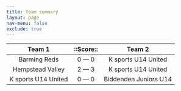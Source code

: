 ```yaml
---
title: Team summary
layout: page
nav-menu: false
exclude: true
---
```




|       Team 1        |  ::Score::  |        Team 2         |
|:-------------------:|:-----------:|:---------------------:|
|    Barming Reds     | 0 &mdash; 0 |  K sports U14 United  |
|  Hempstead Valley   | 2 &mdash; 3 |  K sports U14 United  |
| K sports U14 United | 0 &mdash; 0 | Biddenden Juniors U14 |

 <br /><br /><br />